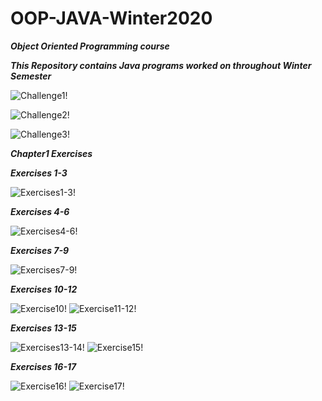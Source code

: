 # OOP-JAVA-Winter2020

***Object Oriented Programming course*** 

***This Repository contains Java programs worked on throughout Winter Semester***



![Challenge1!](Rocket.png)

 

![Challenge2!](Hello1.png)

 

![Challenge3!](Figures.png)

***Chapter1 Exercises*** 

***Exercises 1-3***

![Exercises1-3!](/Pics/Exercises1-3.png)

***Exercises 4-6***

![Exercises4-6!](/Pics/Exercises4-6.png)

***Exercises 7-9***

![Exercises7-9!](/Pics/Exercises7-9.png)

***Exercises 10-12***

![Exercise10!](/Pics/Exercise10.png)
![Exercise11-12!](/Pics/Exercise11-12.png)

***Exercises 13-15***

![Exercises13-14!](/Pics/Exercises13-14.png)
![Exercise15!](/Pics/Exercise15.png)

***Exercises 16-17***

![Exercise16!](/Pics/Exercise16.png)
![Exercise17!](/Pics/Exercise17.png)
